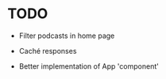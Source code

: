 # TODO
* Filter podcasts in home page
* Caché responses

* Better implementation of App 'component'
